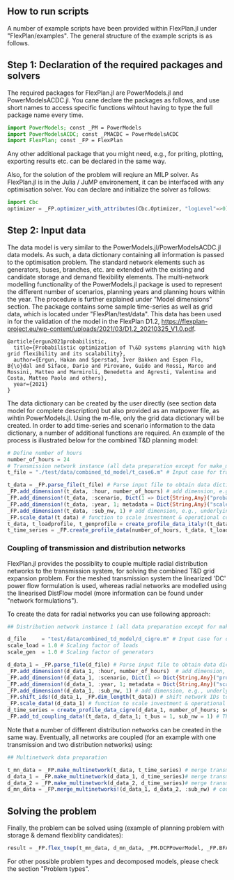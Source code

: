 ## How to run scripts

A number of example scripts have been provided within FlexPlan.jl under "FlexPlan/examples". The general structure of the example scripts is as follows.

## Step 1: Declaration of the required packages and solvers

The required packages for FlexPlan.jl are PowerModels.jl and PowerModelsACDC.jl. You cane declare the packages as follows, and use short names to access specific functions wihtout having to type the full package name every time.

``` julia
import PowerModels; const _PM = PowerModels
import PowerModelsACDC; const _PMACDC = PowerModelsACDC
import FlexPlan; const _FP = FlexPlan
```
Any other additional package that you might need, e.g., for priting, plotting, exporting results etc. can be declared in the same way.

Also, for the solution of the problem will reqiure an MILP solver. As FlexPlan.jl is in the Julia / JuMP environement, it can be interfaced with any optimisation solver. You can declare and initialize the solver as follows:

``` julia
import Cbc
optimizer = _FP.optimizer_with_attributes(Cbc.Optimizer, "logLevel"=>0)
```

## Step 2: Input data
The data model is very similar to the PowerModels.jl/PowerModelsACDC.jl data models. As such, a data dictionary containing all information is passed to the optimisation problem. The standard network elements such as generators, buses, branches, etc. are extended with the existing and candidate storage and demand flexibility elements. The multi-network modelling functionality of the PowerModels.jl package is used to represent the different number of scenarios, planning years and planning hours within the year. The procedure is further explained under "Model dimensions" section. The package contains some sample time-series as well as grid data, which is located under "FlexPlan/test/data". This data has been used in for the validation of the model in the FlexPlan D1.2, https://flexplan-project.eu/wp-content/uploads/2021/03/D1.2_20210325_V1.0.pdf.

```
@article{ergun2021probabilistic,
  title={Probabilistic optimization of T\&D systems planning with high grid flexibility and its scalability},
  author={Ergun, Hakan and Sperstad, Iver Bakken and Espen Flo, B{\o}dal and Siface, Dario and Pirovano, Guido and Rossi, Marco and Rossini, Matteo and Marmiroli, Benedetta and Agresti, Valentina and Costa, Matteo Paolo and others},
  year={2021}
}
```

The data dictionary can be created by the user directly (see section data model for complete description) but also provided as an matpower file, as wihtin PowerModels.jl. Using the m-file, only the grid data dictionary will be created. In order to add time-series and scenario information to the data dictionary, a number of additional functions are required. An example of the process is illustrated below for the combined T&D planning model:

```julia
# Define number of hours
number_of_hours = 24
# Transmission network instance (all data preparation except for make_multinetwork() call)
t_file = "./test/data/combined_td_model/t_case6.m" # Input case for transmission network

t_data = _FP.parse_file(t_file) # Parse input file to obtain data dictionary
_FP.add_dimension!(t_data, :hour, number_of_hours) # add dimension, e.g. number of hours
_FP.add_dimension!(t_data, :scenario, Dict(1 => Dict{String,Any}("probability"=>1)), metadata = Dict{String,Any}("mc"=>true)) # add dimension, e.g., number of scenarios
_FP.add_dimension!(t_data, :year, 1; metadata = Dict{String,Any}("scale_factor"=>1)) # add_dimension, e.g. 
_FP.add_dimension!(t_data, :sub_nw, 1) # add dimension, e.g., underlying networks
_FP.scale_data!(t_data) # function to scale investment & operational cost data based on planning years & hours
t_data, t_loadprofile, t_genprofile = create_profile_data_italy!(t_data) # Load time series data based demand and RES profiles of the six market zones in Italy from the data folder
t_time_series = _FP.create_profile_data(number_of_hours, t_data, t_loadprofile, t_genprofile) # Create time series data to be passed to the data dictionay 
```

### Coupling of transmission and distribution networks

FlexPlan.jl provides the possiblity to couple multiple radial distribution networks to the transmission system, for solving the combined T&D grid expansion problem. For the meshed transmission system the linearized 'DC' power flow formulation is used, whereas radial networks are modelled using the linearised DistFlow model (more information can be found under "network formulations").

To create the data for radial networks you can use following approach:

```julia
## Distribution network instance 1 (all data preparation except for make_multinetwork() call)

d_file     = "test/data/combined_td_model/d_cigre.m" # Input case for distribution networks
scale_load = 1.0 # Scaling factor of loads
scale_gen  = 1.0 # Scaling factor of generators

d_data_1 = _FP.parse_file(d_file) # Parse input file to obtain data dictionary
_FP.add_dimension!(d_data_1, :hour, number_of_hours)  # add dimension, e.g. number of hours
_FP.add_dimension!(d_data_1, :scenario, Dict(1 => Dict{String,Any}("probability"=>1))) # add dimension, e.g. number of scenarios
_FP.add_dimension!(d_data_1, :year, 1; metadata = Dict{String,Any}("scale_factor"=>1))  # add dimension, e.g. number of years
_FP.add_dimension!(d_data_1, :sub_nw, 1) # add dimension, e.g., underlying networks
_FP.shift_ids!(d_data_1, _FP.dim_length(t_data)) # shift network IDs to avoid overwriting
_FP.scale_data!(d_data_1) # function to scale investment & operational cost data based on planning years & hours
d_time_series = create_profile_data_cigre(d_data_1, number_of_hours; scale_load, scale_gen) # Load time series data based demand and RES profiles of the six market zones in Italy from the data folder
_FP.add_td_coupling_data!(t_data, d_data_1; t_bus = 1, sub_nw = 1) # The first distribution network is connected to bus 1 of transmission network.
```
Note that a number of different distribution networks can be created in the same way. Eventually, all networks are coupled (for an example with one transmission and two distribution networks) using:

```julia
## Multinetwork data preparation

t_mn_data = _FP.make_multinetwork(t_data, t_time_series) # merge transmission data & time series data
d_data_1 = _FP.make_multinetwork(d_data_1, d_time_series)# merge transmission data & time series data for distribution network 1
d_data_2 = _FP.make_multinetwork(d_data_2, d_time_series)# merge transmission data & time series data for distribution network 2
d_mn_data = _FP.merge_multinetworks!(d_data_1, d_data_2, :sub_nw) # couple distribution networks
```

## Solving the problem
Finally, the problem can be solved using (example of planning problem with storage & demand flexiblity candidates):

```julia
result = _FP.flex_tnep(t_mn_data, d_mn_data, _PM.DCPPowerModel, _FP.BFARadPowerModel, optimizer; setting=s)
```

For other possible problem types and decomposed models, please check the section "Problem types".
